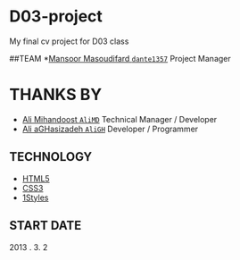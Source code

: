 D03-project
===========

My final cv project for D03 class

##TEAM
*[Mansoor Masoudifard `dante1357`](https://github.com/dante1357) Project Manager

THANKS BY
=========

* [Ali Mihandoost `AliMD`](https://github.com/AliMD) Technical Manager / Developer
* [Ali aGHasizadeh `AliGH`](https://github.com/AliGH) Developer / Programmer

## TECHNOLOGY
* [HTML5](http://ali.md/wiki/html5)
* [CSS3](http://ali.md/css3ref)
* [1Styles](http://ali.md/1styles)

## START DATE
2013 . 3. 2
